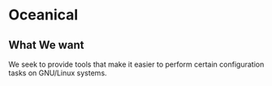 # Oceanical
## What We want
We seek to provide tools that make it easier to perform certain configuration tasks on GNU/Linux systems.
